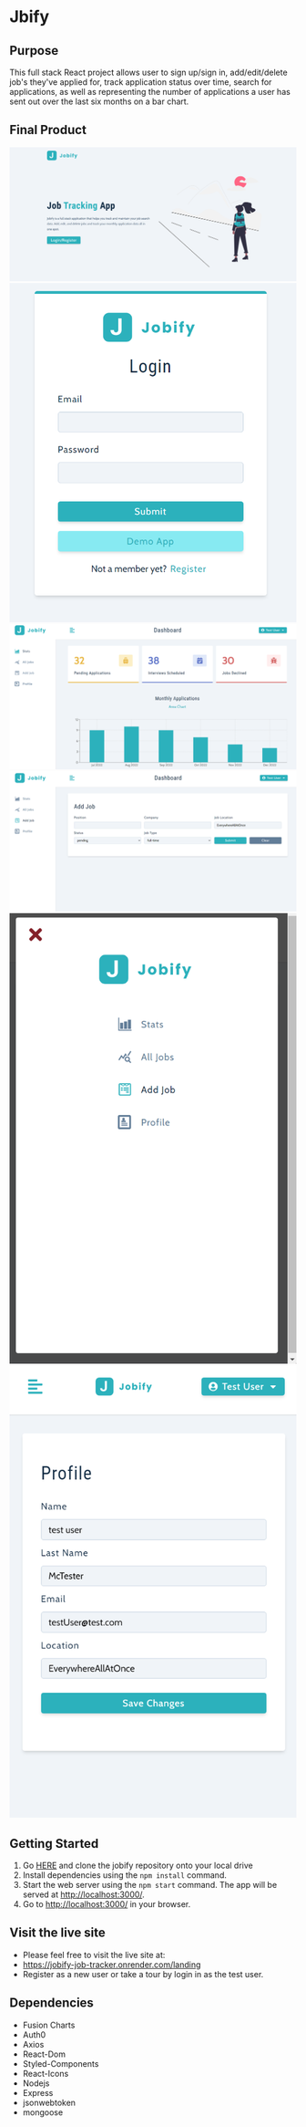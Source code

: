# Jbify

## Purpose

This full stack React project allows user to sign up/sign in, add/edit/delete job's they've applied for, track application status over time, search for applications, as well as representing the number of applications a user has sent out over the last six months on a bar chart.

## Final Product

!["landing Page"](https://github.com/hopeVaughn/jobify/blob/main/jobify_01.png)
!["login authentication"](https://github.com/hopeVaughn/jobify/blob/main/jobify_02.png)
!["dashboard"](https://github.com/hopeVaughn/jobify/blob/main/jobify_03.png)
!["add job"](https://github.com/hopeVaughn/jobify/blob/main/jobify_04.png)
!["mobile nav screen"](https://github.com/hopeVaughn/jobify/blob/main/jobify_05.png)
!["mobile edit profile"](https://github.com/hopeVaughn/jobify/blob/main/jobify_06.png)

## Getting Started

1. Go [HERE](https://github.com/hopeVaughn/jobify) and clone the jobify repository onto your local drive
2. Install dependencies using the `npm install` command.
3. Start the web server using the `npm start` command. The app will be served at <http://localhost:3000/>.
4. Go to <http://localhost:3000/> in your browser.

## Visit the live site

- Please feel free to visit the live site at: 
- https://jobify-job-tracker.onrender.com/landing 
- Register as a new user or take a tour by login in as the test user.

## Dependencies

- Fusion Charts
- Auth0
- Axios
- React-Dom
- Styled-Components
- React-Icons
- Nodejs
- Express
- jsonwebtoken
- mongoose


